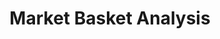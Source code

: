 ---
permalink: /Big_Data/big_data/day_9
title: "Market Basket Analysis"
author_profile: true

header:
  image: "/images/chicagotwo.jpeg"

toc: true
toc_label: "Table of Contents" 

---
